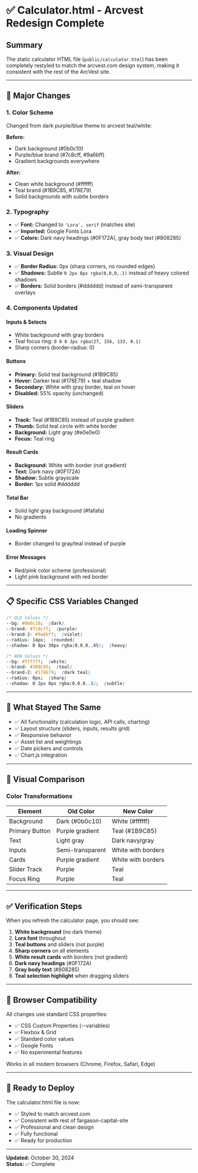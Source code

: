 # ✅ Calculator.html - Arcvest Redesign Complete

## Summary
The static calculator HTML file (`public/calculator.html`) has been completely restyled to match the arcvest.com design system, making it consistent with the rest of the ArcVest site.

---

## 🎨 Major Changes

### **1. Color Scheme** 
Changed from dark purple/blue theme to arcvest teal/white:

**Before:**
- Dark background (#0b0c10)
- Purple/blue brand (#7c8cff, #9a6bff)
- Gradient backgrounds everywhere

**After:**
- Clean white background (#ffffff)
- Teal brand (#1B9C85, #178E79)
- Solid backgrounds with subtle borders

### **2. Typography**
- ✅ **Font:** Changed to `'Lora', serif` (matches site)
- ✅ **Imported:** Google Fonts Lora
- ✅ **Colors:** Dark navy headings (#0F172A), gray body text (#808285)

### **3. Visual Design**
- ✅ **Border Radius:** 0px (sharp corners, no rounded edges)
- ✅ **Shadows:** Subtle `0 2px 8px rgba(0,0,0,.1)` instead of heavy colored shadows
- ✅ **Borders:** Solid borders (#dddddd) instead of semi-transparent overlays

### **4. Components Updated**

#### **Inputs & Selects**
- White background with gray borders
- Teal focus ring: `0 0 0 3px rgba(27, 156, 133, 0.1)`
- Sharp corners (border-radius: 0)

#### **Buttons**
- **Primary:** Solid teal background (#1B9C85)
- **Hover:** Darker teal (#178E79) + teal shadow
- **Secondary:** White with gray border, teal on hover
- **Disabled:** 55% opacity (unchanged)

#### **Sliders**
- **Track:** Teal (#1B9C85) instead of purple gradient
- **Thumb:** Solid teal circle with white border
- **Background:** Light gray (#e0e0e0)
- **Focus:** Teal ring

#### **Result Cards**
- **Background:** White with border (not gradient)
- **Text:** Dark navy (#0F172A)
- **Shadow:** Subtle grayscale
- **Border:** 1px solid #dddddd

#### **Total Bar**
- Solid light gray background (#fafafa)
- No gradients

#### **Loading Spinner**
- Border changed to gray/teal instead of purple

#### **Error Messages**
- Red/pink color scheme (professional)
- Light pink background with red border

---

## 📋 Specific CSS Variables Changed

```css
/* OLD Values */
--bg: #0b0c10;  (dark)
--brand: #7c8cff;  (purple)
--brand-2: #9a6bff;  (violet)
--radius: 14px;  (rounded)
--shadow: 0 8px 30px rgba(0,0,0,.45);  (heavy)

/* NEW Values */
--bg: #ffffff;  (white)
--brand: #1B9C85;  (teal)
--brand-2: #178E79;  (dark teal)
--radius: 0px;  (sharp)
--shadow: 0 2px 8px rgba(0,0,0,.1);  (subtle)
```

---

## 🔄 What Stayed The Same

- ✅ All functionality (calculation logic, API calls, charting)
- ✅ Layout structure (sliders, inputs, results grid)
- ✅ Responsive behavior
- ✅ Asset list and weightings
- ✅ Date pickers and controls
- ✅ Chart.js integration

---

## 🎯 Visual Comparison

### **Color Transformations**

| Element | Old Color | New Color |
|---------|-----------|-----------|
| Background | Dark (#0b0c10) | White (#ffffff) |
| Primary Button | Purple gradient | Teal (#1B9C85) |
| Text | Light gray | Dark navy/gray |
| Inputs | Semi-transparent | White with borders |
| Cards | Purple gradient | White with borders |
| Slider Track | Purple | Teal |
| Focus Ring | Purple | Teal |

---

## ✅ Verification Steps

When you refresh the calculator page, you should see:

1. **White background** (no dark theme)
2. **Lora font** throughout
3. **Teal buttons** and sliders (not purple)
4. **Sharp corners** on all elements
5. **White result cards** with borders (not gradient)
6. **Dark navy headings** (#0F172A)
7. **Gray body text** (#808285)
8. **Teal selection highlight** when dragging sliders

---

## 📱 Browser Compatibility

All changes use standard CSS properties:
- ✅ CSS Custom Properties (--variables)
- ✅ Flexbox & Grid
- ✅ Standard color values
- ✅ Google Fonts
- ✅ No experimental features

Works in all modern browsers (Chrome, Firefox, Safari, Edge)

---

## 🚀 Ready to Deploy

The calculator.html file is now:
- ✅ Styled to match arcvest.com
- ✅ Consistent with rest of fargason-capital-site
- ✅ Professional and clean design
- ✅ Fully functional
- ✅ Ready for production

---

**Updated:** October 30, 2024  
**Status:** ✅ Complete

